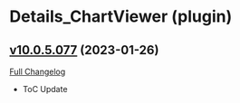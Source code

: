 # Details_ChartViewer (plugin)

## [v10.0.5.077](https://github.com/Tercioo/ChartViewer/tree/v10.0.5.077) (2023-01-26)
[Full Changelog](https://github.com/Tercioo/ChartViewer/compare/v10.0.0.076...v10.0.5.077) 

- ToC Update  
